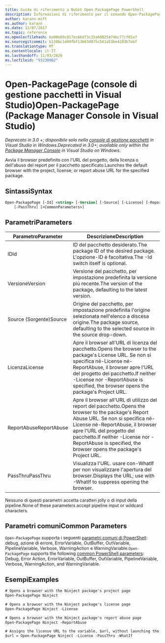 ```yaml
---
title: Guida di riferimento a NuGet Open-PackagePage PowerShell
description: Informazioni di riferimento per il comando Open-PackagePage PowerShell nella console di gestione pacchetti NuGet in Visual Studio.
author: karann-msft
ms.author: karann
ms.date: 12/07/2017
ms.topic: reference
ms.openlocfilehash: ba90e09c017ec66d73c35a60025474bc77cf65a7
ms.sourcegitcommit: b138bc1d49fbf13b63d975c581a53be4283b7ebf
ms.translationtype: MT
ms.contentlocale: it-IT
ms.lasthandoff: 11/03/2020
ms.locfileid: "93238062"
---
```

# <a name="open-packagepage-package-manager-console-in-visual-studio"></a><span data-ttu-id="271bc-103">Open-PackagePage (console di gestione pacchetti in Visual Studio)</span><span class="sxs-lookup"><span data-stu-id="271bc-103">Open-PackagePage (Package Manager Console in Visual Studio)</span></span>

<span data-ttu-id="271bc-104">*Deprecato in 3.0 +; disponibile solo nella [console di gestione pacchetti](../../consume-packages/install-use-packages-powershell.md) in Visual Studio in Windows.*</span><span class="sxs-lookup"><span data-stu-id="271bc-104">*Deprecated in 3.0+; available only within the [Package Manager Console](../../consume-packages/install-use-packages-powershell.md) in Visual Studio on Windows.*</span></span>

<span data-ttu-id="271bc-105">Avvia il browser predefinito con l'URL del progetto, della licenza o dell'abuso del report per il pacchetto specificato.</span><span class="sxs-lookup"><span data-stu-id="271bc-105">Launches the default browser with the project, license, or report abuse URL for the specified package.</span></span>

## <a name="syntax"></a><span data-ttu-id="271bc-106">Sintassi</span><span class="sxs-lookup"><span data-stu-id="271bc-106">Syntax</span></span>

```ps
Open-PackagePage [-Id] <string> [-Version] [-Source] [-License] [-ReportAbuse]
    [-PassThru] [<CommonParameters>]
```

## <a name="parameters"></a><span data-ttu-id="271bc-107">Parametri</span><span class="sxs-lookup"><span data-stu-id="271bc-107">Parameters</span></span>

| <span data-ttu-id="271bc-108">Parametro</span><span class="sxs-lookup"><span data-stu-id="271bc-108">Parameter</span></span> | <span data-ttu-id="271bc-109">Descrizione</span><span class="sxs-lookup"><span data-stu-id="271bc-109">Description</span></span> |
| --- | --- |
| <span data-ttu-id="271bc-110">ID</span><span class="sxs-lookup"><span data-stu-id="271bc-110">Id</span></span> | <span data-ttu-id="271bc-111">ID del pacchetto desiderato.</span><span class="sxs-lookup"><span data-stu-id="271bc-111">The package ID of the desired package.</span></span> <span data-ttu-id="271bc-112">L'opzione-ID è facoltativa.</span><span class="sxs-lookup"><span data-stu-id="271bc-112">The -Id switch itself is optional.</span></span> |
| <span data-ttu-id="271bc-113">Versione</span><span class="sxs-lookup"><span data-stu-id="271bc-113">Version</span></span> | <span data-ttu-id="271bc-114">Versione del pacchetto, per impostazione predefinita la versione più recente.</span><span class="sxs-lookup"><span data-stu-id="271bc-114">The version of the package, defaulting to the latest version.</span></span> |
| <span data-ttu-id="271bc-115">Source (Sorgente)</span><span class="sxs-lookup"><span data-stu-id="271bc-115">Source</span></span> | <span data-ttu-id="271bc-116">Origine del pacchetto, per impostazione predefinita l'origine selezionata nell'elenco a discesa origine.</span><span class="sxs-lookup"><span data-stu-id="271bc-116">The package source, defaulting to the selected source in the source drop-down.</span></span> |
| <span data-ttu-id="271bc-117">Licenza</span><span class="sxs-lookup"><span data-stu-id="271bc-117">License</span></span> | <span data-ttu-id="271bc-118">Apre il browser all'URL di licenza del pacchetto.</span><span class="sxs-lookup"><span data-stu-id="271bc-118">Opens the browser to the package's License URL.</span></span> <span data-ttu-id="271bc-119">Se non si specifica né-License né-ReportAbuse, il browser apre l'URL del progetto del pacchetto.</span><span class="sxs-lookup"><span data-stu-id="271bc-119">If neither -License nor -ReportAbuse is specified, the browser opens the package's Project URL.</span></span> |
| <span data-ttu-id="271bc-120">ReportAbuse</span><span class="sxs-lookup"><span data-stu-id="271bc-120">ReportAbuse</span></span> | <span data-ttu-id="271bc-121">Apre il browser all'URL di utilizzo del report del pacchetto.</span><span class="sxs-lookup"><span data-stu-id="271bc-121">Opens the browser to the package's Report Abuse URL.</span></span> <span data-ttu-id="271bc-122">Se non si specifica né-License né-ReportAbuse, il browser apre l'URL del progetto del pacchetto.</span><span class="sxs-lookup"><span data-stu-id="271bc-122">If neither -License nor -ReportAbuse is specified, the browser opens the package's Project URL.</span></span> |
| <span data-ttu-id="271bc-123">PassThru</span><span class="sxs-lookup"><span data-stu-id="271bc-123">PassThru</span></span> | <span data-ttu-id="271bc-124">Visualizza l'URL. usare con-WhatIf per non visualizzare l'apertura del browser.</span><span class="sxs-lookup"><span data-stu-id="271bc-124">Displays the URL; use with -WhatIf to suppress opening the browser.</span></span> |

<span data-ttu-id="271bc-125">Nessuno di questi parametri accetta caratteri jolly o di input della pipeline.</span><span class="sxs-lookup"><span data-stu-id="271bc-125">None of these parameters accept pipeline input or wildcard characters.</span></span>

## <a name="common-parameters"></a><span data-ttu-id="271bc-126">Parametri comuni</span><span class="sxs-lookup"><span data-stu-id="271bc-126">Common Parameters</span></span>

<span data-ttu-id="271bc-127">`Open-PackagePage` supporta i seguenti [parametri comuni di PowerShell](/powershell/module/microsoft.powershell.core/about/about_commonparameters): debug, azione di errore, ErrorVariable, OutBuffer, OutVariable, PipelineVariable, Verbose, WarningAction e WarningVariable.</span><span class="sxs-lookup"><span data-stu-id="271bc-127">`Open-PackagePage` supports the following [common PowerShell parameters](/powershell/module/microsoft.powershell.core/about/about_commonparameters): Debug, Error Action, ErrorVariable, OutBuffer, OutVariable, PipelineVariable, Verbose, WarningAction, and WarningVariable.</span></span>

## <a name="examples"></a><span data-ttu-id="271bc-128">Esempi</span><span class="sxs-lookup"><span data-stu-id="271bc-128">Examples</span></span>

```ps
# Opens a browser with the Ninject package's project page
Open-PackagePage Ninject

# Opens a browser with the Ninject package's license page
Open-PackagePage Ninject -License

# Opens a browser with the Ninject package's report abuse page  
Open-PackagePage Ninject -ReportAbuse

# Assigns the license URL to the variable, $url, without launching the browser
$url = Open-PackagePage Ninject -License -PassThru -WhatIf
```